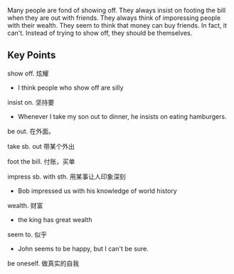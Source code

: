 Many people are fond of showing off. They always insist on footing the bill when they are out with friends.
They always think of imporessing people with their wealth. They seem to think that money can buy friends. In fact, it can't. 
Instead of trying to show off, they should be themselves.

## Key Points
show off. 炫耀
- I think people who show off are silly

insist on. 坚持要
- Whenever I take my son out to dinner, he insists on eating hamburgers.

be out. 在外面。

take sb. out 带某个外出

foot the bill. 付账，买单

impress sb. with sth. 用某事让人印象深刻
- Bob impressed us with his knowledge of world history

wealth. 财富
- the king has great wealth

seem to. 似乎
- John seems to be happy, but I can't be sure.

be oneself. 做真实的自我

